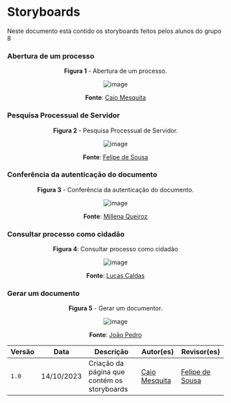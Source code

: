 # Storyboards
Neste documento está contido os storyboards feitos pelos alunos do grupo 8

### Abertura de um processo
<center>
  
**Figura 1** - Abertura de um processo.

<img src="https://github.com/Interacao-Humano-Computador/2023.2-SEI-GDF/assets/96022527/92e5fcca-2edb-48dd-9d97-410450fbabc7" data-origin="https://github.com/Interacao-Humano-Computador/2023.2-SEI-GDF/assets/96022527/92e5fcca-2edb-48dd-9d97-410450fbabc7" alt="image">

**Fonte**: [Caio Mesquita](https://github.com/Caiomesvie)

</center>


### Pesquisa Processual de Servidor

<center>
  
**Figura 2** - Pesquisa Processual de Servidor.

<img src="https://github.com/Interacao-Humano-Computador/2023.2-SEI-GDF/assets/96022527/a6a7cc98-2f1c-474b-91a3-9b7b6f5d5103" data-origin="https://github.com/Interacao-Humano-Computador/2023.2-SEI-GDF/assets/96022527/a6a7cc98-2f1c-474b-91a3-9b7b6f5d5103" alt="image">

**Fonte**: [Felipe de Sousa](https://github.com/fsousac)

</center>

### Conferência da autenticação do documento

<center>

**Figura 3** - Conferência da autenticação do documento.

<img src="https://github.com/Interacao-Humano-Computador/2023.2-SEI-GDF/assets/96022527/6511b612-e0e7-4529-a026-c720cb585f52" data-origin="https://github.com/Interacao-Humano-Computador/2023.2-SEI-GDF/assets/96022527/6511b612-e0e7-4529-a026-c720cb585f52" alt="image">

**Fonte**: [Millena Queiroz](https://github.com/MillenaQueiroz)

</center>



### Consultar processo como cidadão

<center>

**Figura 4**: Consultar processo como cidadão

  <img src="https://github.com/Interacao-Humano-Computador/2023.2-SEI-GDF/assets/96022527/15289897-9b5b-4e52-a9f8-caa21dd09045" data-origin="https://github.com/Interacao-Humano-Computador/2023.2-SEI-GDF/assets/96022527/15289897-9b5b-4e52-a9f8-caa21dd09045" alt="image">

**Fonte**: [Lucas Caldas](https://github.com/lucascaldasb)
  
</center>


### Gerar um documento

<center>

**Figura 5** - Gerar um documentor.

<img src="https://github.com/Interacao-Humano-Computador/2023.2-SEI-GDF/assets/96022527/7a3a6ca7-d5f5-41f9-8d57-136ffcd761b6" data-origin="https://github.com/Interacao-Humano-Computador/2023.2-SEI-GDF/assets/96022527/7a3a6ca7-d5f5-41f9-8d57-136ffcd761b6" alt="image">

**Fonte**: [João Pedro](https://github.com/JoosPerro)

</center>


| Versão | Data       | Descrição                                       | Autor(es)                                                                                     | Revisor(es)                                      |
| ------ | ---------- | ----------------------------------------------- | ------------------------------------------------| ------------------------------------------------ |
| `1.0`  | 14/10/2023 | Criação da página que contém os storyboards | [Caio Mesquita](https://github.com/Caiomesvie)  |     [Felipe de Sousa](https://github.com/fsousac)              | 
